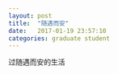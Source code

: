 ```yaml
---
layout: post
title:  "随遇而安"
date:   2017-01-19 23:57:10
categories: graduate student
---
```


过随遇而安的生活
